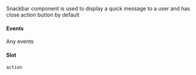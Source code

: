 Snackbar component is used to display a quick message to a user and has close action button by default

#### Events

Any events

#### Slot

`action`
